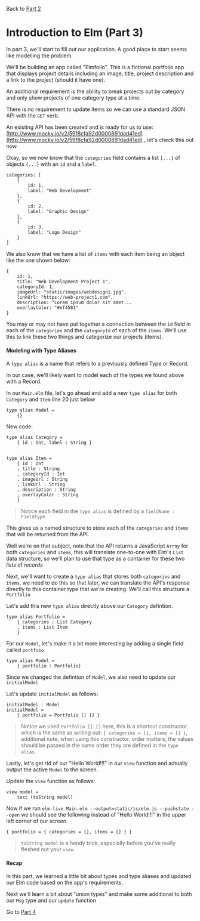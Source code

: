 
Back to [Part 2](../part2/README.md)

# Introduction to Elm (Part 3)

In part 3, we'll start to fill out our application. A good place to start seems like modelling the problem. 

We'll be building an app called "Elmfolio". This is a fictional portfolio app that displays project details including
an image, title, project description and a link to the project (should it have one).

An additional requirement is the ability to break projects out by category and only show projects of one category type
at a time.

There is no requirement to update items so we can use a standard JSON API with the `GET` verb. 

An existing API has been created and is ready for us to use: [http://www.mocky.io/v2/59f8cfa92d0000891dad41ed](http://www.mocky.io/v2/59f8cfa92d0000891dad41ed)
, let's check this out now.

Okay, so we now know that the `categories` field contains a list `[...]` of objects `{...}` with an `id` and a `label`. 

```
categories: [
    {
        id: 1,
        label: "Web Development"
    },
    {
        id: 2,
        label: "Graphic Design"
    },
    {
        id: 3,
        label: "Logo Design"
    }
]
```

We also know that we have a list of `items` with each item being an object like the one shown below:

```
{
    id: 1,
    title: "Web Development Project 1",
    categoryId: 1,
    imageUrl: "static/images/webdesign1.jpg",
    linkUrl: "https://web-project1.com",
    description: "Lorem ipsum dolor sit amet...
    overlayColor: "#ef4581"
}
```

You may or may not have put together a connection between the `id` field in each of the `categories` and the `categoryId`
 of each of the `items`. We'll use this to link these two things and categorize our projects (items).
 

#### Modeling with Type Aliases

A `type alias` is a name that refers to a previously defined Type *or* Record. 

In our case, we'll likely want to model each of the types we found above with a Record.

In our `Main.elm` file, let's go ahead and add a new `type alias` for both `Category` and `Item` line 20
just below 
```
type alias Model = 
    {}
```

New code:

```
type alias Category =
    { id : Int, label : String }


type alias Item =
    { id : Int
    , title : String
    , categoryId : Int
    , imageUrl : String
    , linkUrl : String
    , description : String
    , overlayColor : String
    }
```

>Notice each field in the `type alias` is defined by a `fieldName : FieldType`

This gives us a named structure to store each of the `categories` and `items` that will be returned from the API. 

Well we're on that subject, note that the API returns a JavaScript `Array` for both `categories` and `items`, this will
translate one-to-one with Elm's `List` data structure, so we'll plan to use that type as a container for these two 
_lists_ of _records_

Next, we'll want to create a `type alias` that stores both `categories` and `items`, we need to do this so that later, 
we can translate the API's response directly to this container type that we're creating. We'll call this structure a `Portfolio`

Let's add this new `type alias` directly above our `Category` defintion.

```
type alias Portfolio =
    { categories : List Category
    , items : List Item
    }
```

For our `Model`, let's make it a bit more interesting by adding a single field called `portfoio`

```
type alias Model =
    { portfolio : Portfolio}
```

Since we changed the defintion of `Model`, we also need to update our `initialModel`

Let's update `initialModel` as follows:

```
initialModel : Model
initialModel =
    { portfolio = Portfolio [] [] }
```

>Notice we used `Portfolio [] []` here, this is a shortcut constructor which is the same as writing out:
`{ categories = [], items = [] }`, additional note, when using this constructor, order matters, the values should
be passed in the same order they are defined in the `type alias`.

Lastly, let's get rid of our "Hello World!!!" in our `view` function and actually output the active `Model` to the
screen.

Update the `view` function as follows:

```
view model =
    text (toString model)
```

Now if we run `elm-live Main.elm --output=static/js/elm.js --pushstate --open` we should see the following instead of
"Hello World!!!" in the upper left corner of our screen.

`{ portfolio = { categories = [], items = [] } }`

>`toString model` is a handy trick, especially before you've really fleshed out your `view`

#### Recap
In this part, we learned a little bit about types and type aliases and updated our Elm code based on
the app's requirements. 

Next we'll learn a bit about "union types" and make some additional to both our `Msg` type and our `update` function 

Go to [Part 4](../part4/README.md)